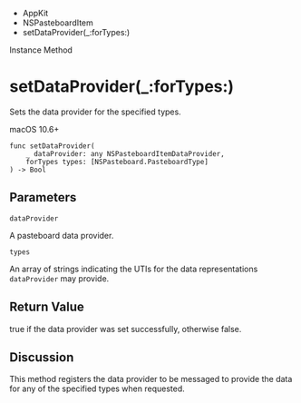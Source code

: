 

- AppKit
- NSPasteboardItem
-  setDataProvider(\_:forTypes:) 

Instance Method

# setDataProvider(\_:forTypes:)

Sets the data provider for the specified types.

macOS 10.6+

``` source
func setDataProvider(
    _ dataProvider: any NSPasteboardItemDataProvider,
    forTypes types: [NSPasteboard.PasteboardType]
) -> Bool
```

## Parameters 

`dataProvider`  

A pasteboard data provider.

`types`  

An array of strings indicating the UTIs for the data representations `dataProvider` may provide.

## Return Value

true if the data provider was set successfully, otherwise false.

## Discussion

This method registers the data provider to be messaged to provide the data for any of the specified types when requested.


